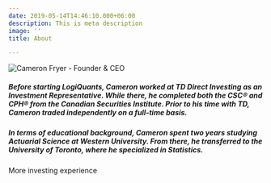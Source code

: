 ```yaml
---
date: 2019-05-14T14:46:10.000+06:00
description: This is meta description
image: ''
title: About

---
```

![Cameron Fryer - Founder & CEO](/uploads/me2.jpg "Cameron Fryer - Founder & CEO")

##### Before starting LogiQuants, Cameron worked at TD Direct Investing as an Investment Representative. While there, he completed both the CSC® and CPH® from the Canadian Securities Institute. Prior to his time with TD, Cameron traded independently on a full-time basis.

##### In terms of educational background, Cameron spent two years studying Actuarial Science at Western University.  From there, he transferred to the University of Toronto, where he specialized in Statistics.

More investing experience